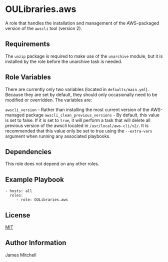 OULibraries.aws
=========

A role that handles the installation and management of the AWS-packaged version of the `awscli` tool (version 2).

Requirements
------------

The `unzip` package is required to make use of the `unarchive` module, but it is installed by the role before the unarchive task is needed.

Role Variables
--------------

There are currently only two variables (located in `defaults/main.yml`). Because they are set by default, they should only occasionally need to be modified or overridden. The variables are:

`awscli_version` - Rather than installing the most current version of the AWS-managed package
`awscli_clean_previous_versions` - By default, this value is set to false. If it is set to `true`, it will perform a task that will delete all previous version of the awscli located in `/usr/local/aws-cli/v2/`. It is recommended that this value only be set to true using the `--extra-vars` argument when running any associated playbooks. 

Dependencies
------------

This role does not depend on any other roles.

Example Playbook
----------------

    - hosts: all
      roles:
         - role: OULibraries.aws

License
-------

[MIT](https://github.com/OULibraries/ansible-role-centos7/blob/master/LICENSE)

Author Information
------------------

James Mitchell
